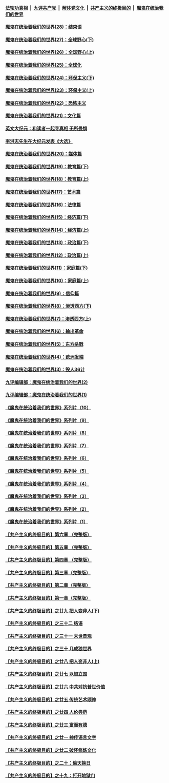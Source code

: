 

####  [法轮功真相](../../../../basic/blob/master/README.md?t=03241131) &nbsp;|&nbsp; [九评共产党](../../../../9ping.md/blob/master/README.md?t=03241131) &nbsp;|&nbsp; [解体党文化](../../../../jtdwh.md/blob/master/README.md?t=03241131)  &nbsp;|&nbsp; [共产主义的终极目的](../../../../gczydzjmd.md/blob/master/README.md?t=03241131) &nbsp;|&nbsp; [魔鬼在统治我们的世界](../../../../mgztzwmdsj.md/blob/master/README.md?t=03241131) 

#### [魔鬼在统治着我们的世界(28)：结束语](../pages/nsc422/n10936246.md?t=03241131) 

#### [魔鬼在统治着我们的世界(27)：全球野心(下)](../pages/nsc422/n10928319.md?t=03241131) 

#### [魔鬼在统治着我们的世界(26)：全球野心(上)](../pages/nsc422/n10900318.md?t=03241131) 

#### [魔鬼在统治着我们的世界(25)：全球化](../pages/nsc422/n10788205.md?t=03241131) 

#### [魔鬼在统治着我们的世界(24)：环保主义(下)](../pages/nsc422/n10695307.md?t=03241131) 

#### [魔鬼在统治着我们的世界(23)：环保主义(上)](../pages/nsc422/n10688613.md?t=03241131) 

#### [魔鬼在统治着我们的世界(22)：恐怖主义](../pages/nsc422/n10614727.md?t=03241131) 

#### [魔鬼在统治着我们的世界(21)：文化篇](../pages/nsc422/n10597706.md?t=03241131) 

#### [英文大纪元：和读者一起寻真相 无所畏惧](../pages/nsc422/n12542027.md?t=03241131) 

#### [李洪志先生在大纪元发表《大选》](../pages/nsc422/n12534746.md?t=03241131) 

#### [魔鬼在统治着我们的世界(20)：媒体篇](../pages/nsc422/n10586579.md?t=03241131) 

#### [魔鬼在统治着我们的世界(19)：教育篇(下)](../pages/nsc422/n10564808.md?t=03241131) 

#### [魔鬼在统治着我们的世界(18)：教育篇(上)](../pages/nsc422/n10526970.md?t=03241131) 

#### [魔鬼在统治着我们的世界(17)：艺术篇](../pages/nsc422/n10499093.md?t=03241131) 

#### [魔鬼在统治着我们的世界(16)：法律篇](../pages/nsc422/n10485969.md?t=03241131) 

#### [魔鬼在统治着我们的世界(15)：经济篇(下)](../pages/nsc422/n10469975.md?t=03241131) 

#### [魔鬼在统治着我们的世界(14)：经济篇(上)](../pages/nsc422/n10457370.md?t=03241131) 

#### [魔鬼在统治着我们的世界(13)：政治篇(下)](../pages/nsc422/n10448270.md?t=03241131) 

#### [魔鬼在统治着我们的世界(12)：政治篇(上)](../pages/nsc422/n10444576.md?t=03241131) 

#### [魔鬼在统治着我们的世界(11)：家庭篇(下)](../pages/nsc422/n10440961.md?t=03241131) 

#### [魔鬼在统治着我们的世界(10)：家庭篇(上)](../pages/nsc422/n10435448.md?t=03241131) 

#### [魔鬼在统治着我们的世界(9)：信仰篇](../pages/nsc422/n10432159.md?t=03241131) 

#### [魔鬼在统治着我们的世界(8)：渗透西方(下)](../pages/nsc422/n10429603.md?t=03241131) 

#### [魔鬼在统治着我们的世界(7)：渗透西方(上)](../pages/nsc422/n10426013.md?t=03241131) 

#### [魔鬼在统治着我们的世界(6)：输出革命](../pages/nsc422/n10421536.md?t=03241131) 

#### [魔鬼在统治着我们的世界(5)：东方杀戮](../pages/nsc422/n10417707.md?t=03241131) 

#### [魔鬼在统治着我们的世界(4)：欧洲发端](../pages/nsc422/n10414890.md?t=03241131) 

#### [魔鬼在统治着我们的世界(3)：毁人36计](../pages/nsc422/n10411583.md?t=03241131) 

#### [九评编辑部：魔鬼在统治着我们的世界(2)](../pages/nsc422/n10410036.md?t=03241131) 

#### [九评编辑部：魔鬼在统治着我们的世界(1)](../pages/nsc422/n10406825.md?t=03241131) 

#### [《魔鬼在统治着我们的世界》系列片（10）](../pages/nsc422/n12292670.md?t=03241131) 

#### [《魔鬼在统治着我们的世界》系列片（9）](../pages/nsc422/n12290859.md?t=03241131) 

#### [《魔鬼在统治着我们的世界》系列片（8）](../pages/nsc422/n12287445.md?t=03241131) 

#### [《魔鬼在统治着我们的世界》系列片（7）](../pages/nsc422/n12283425.md?t=03241131) 

#### [《魔鬼在统治着我们的世界》系列片（6）](../pages/nsc422/n12282314.md?t=03241131) 

#### [《魔鬼在统治着我们的世界》系列片（5）](../pages/nsc422/n12281419.md?t=03241131) 

#### [《魔鬼在统治着我们的世界》系列片（4）](../pages/nsc422/n12274024.md?t=03241131) 

#### [《魔鬼在统治着我们的世界》系列片（3）](../pages/nsc422/n12271322.md?t=03241131) 

#### [《魔鬼在统治着我们的世界》系列片（2）](../pages/nsc422/n12269049.md?t=03241131) 

#### [《魔鬼在统治着我们的世界》系列片（1）](../pages/nsc422/n12267575.md?t=03241131) 

#### [【共产主义的终极目的】第六章 （完整版）](../pages/nsc422/n11428913.md?t=03241131) 

#### [【共产主义的终极目的】第五章 （完整版）](../pages/nsc422/n11428912.md?t=03241131) 

#### [【共产主义的终极目的】第四章 （完整版）](../pages/nsc422/n11428907.md?t=03241131) 

#### [【共产主义的终极目的】第三章（完整版）](../pages/nsc422/n11428848.md?t=03241131) 

#### [【共产主义的终极目的】第二章（完整版）](../pages/nsc422/n11428831.md?t=03241131) 

#### [【共产主义的终极目的】第一章（完整版）](../pages/nsc422/n11417651.md?t=03241131) 

#### [【共产主义的终极目的】之廿九 把人变非人(下)](../pages/nsc422/n11344140.md?t=03241131) 

#### [【共产主义的终极目的】之三十二 结语](../pages/nsc422/n11360535.md?t=03241131) 

#### [【共产主义的终极目的】之三十一 末世景观](../pages/nsc422/n11351129.md?t=03241131) 

#### [【共产主义的终极目的】之三十 几成狼世界](../pages/nsc422/n11348280.md?t=03241131) 

#### [【共产主义的终极目的】之廿八 把人变非人(上)](../pages/nsc422/n11340492.md?t=03241131) 

#### [【共产主义的终极目的】之廿七 以恨立国](../pages/nsc422/n11336944.md?t=03241131) 

#### [【共产主义的终极目的】之廿六 中共对抗普世价值](../pages/nsc422/n11324785.md?t=03241131) 

#### [【共产主义的终极目的】之廿五 传统艺术颂神](../pages/nsc422/n11296396.md?t=03241131) 

#### [【共产主义的终极目的】之廿四 人伦典范](../pages/nsc422/n11296397.md?t=03241131) 

#### [【共产主义的终极目的】之廿三 富而有德](../pages/nsc422/n11283598.md?t=03241131) 

#### [【共产主义的终极目的】之廿一 神传语言文字](../pages/nsc422/n11263265.md?t=03241131) 

#### [【共产主义的终极目的】之廿二 破坏修炼文化](../pages/nsc422/n11245728.md?t=03241131) 

#### [【共产主义的终极目的】之二十：偷天换日](../pages/nsc422/n11238846.md?t=03241131) 

#### [【共产主义的终极目的】之十九：打开地狱门](../pages/nsc422/n11206376.md?t=03241131) 

